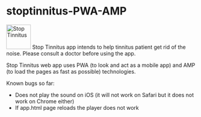 <!--
Developed by Tryfon Tzanetis
    trif.tz@gmail.com
	    	 ____
	    	(_  _)
	    	  )(
	     	 (__)

************************************************************************          
StopTinnitus app intends to help tinninuts patient get rid of the noise. Please consult a doctor before using the app.
The creating team of the app does not hold any responsibility on how the app is used. By using the app you accept this policy statement.

    Copyright (C) 2019 Tryfon Tzanetis

    This program is free software: you can redistribute it and/or modify
    it under the terms of the GNU General Public License as published by
    the Free Software Foundation, either version 3 of the License, or
    (at your option) any later version.

    This program is distributed in the hope that it will be useful,
    but WITHOUT ANY WARRANTY; without even the implied warranty of
    MERCHANTABILITY or FITNESS FOR A PARTICULAR PURPOSE.  See the
    GNU General Public License for more details.

    You should have received a copy of the GNU General Public License
    along with this program.  If not, see <https://www.gnu.org/licenses/>.
	
Please refer here for the full license: http://eurematic.com/labs/stoptinnitus/LICENSE.txt
************************************************************************
-->
# stoptinnitus-PWA-AMP
<img src="/labs/stoptinnitus/img/stoptinnitus_logo.svg" alt="Stop Tinnitus" height="65" width="65">
Stop Tinnitus app intends to help tinnitus patient get rid of the noise. Please consult a doctor before using the app.

Stop Tinnitus web app uses PWA (to look and act as a mobile app) and AMP (to load the pages as fast as possible) technologies.

Known bugs so far:
- Does not play the sound on iOS (it will not work on Safari but it does not work on Chrome either)
- If app.html page reloads the player does not work